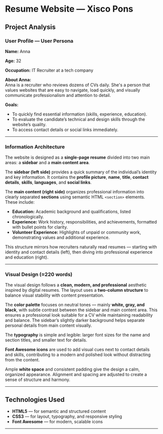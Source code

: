 # Resume Website — Xisco Pons

## Project Analysis

### User Profile — User Persona

**Name:** Anna 

**Age:** 32  

**Occupation:** IT Recruiter at a tech company  

**About Anna:**  
Anna is a recruiter who reviews dozens of CVs daily. She's a person that values websites that are easy to navigate, load quickly, and visually communicate professionalism and attention to detail.  

**Goals:**  
- To quickly find essential information (skills, experience, education).  
- To evaluate the candidate’s technical and design skills through the website’s quality.  
- To access contact details or social links immediately.  
---

### Information Architecture

The website is designed as a **single-page resume** divided into two main areas: a **sidebar** and a **main content area**.

The **sidebar (left side)** provides a quick summary of the individual’s identity and key information. It contains the **profile picture**, **name**, **title**, **contact details**, **skills**, **languages**, and **social links**.

The **main content (right side)** organizes professional information into clearly separated **sections** using semantic HTML `<section>` elements. These include:  

- **Education:** Academic background and qualifications, listed chronologically.  
- **Experience:** Work history, responsibilities, and achievements, formatted with bullet points for clarity.  
- **Volunteer Experience:** Highlights of unpaid or community work, demonstrating values and additional experience.  

This structure mirrors how recruiters naturally read resumes — starting with identity and contact details (left), then diving into professional experience and education (right).

---

### Visual Design (≈220 words)

The visual design follows a **clean, modern, and professional** aesthetic inspired by digital resumes. The layout uses a **two-column structure** to balance visual stability with content presentation.  

The **color palette** focuses on neutral tones — mainly **white, gray, and black**, with subtle contrast between the sidebar and main content area. This ensures a professional look suitable for a CV while maintaining readability and balance. The sidebar’s slightly darker background helps separate personal details from main content visually.  

The **typography** is simple and legible: larger font sizes for the name and section titles, and smaller text for details.

**Font Awesome icons** are used to add visual cues next to contact details and skills, contributing to a modern and polished look without distracting from the content.  

Ample **white space** and consistent padding give the design a calm, organized appearance. Alignment and spacing are adjusted to create a sense of structure and harmony.  

---

## Technologies Used

- **HTML5** — for semantic and structured content  
- **CSS3** — for layout, typography, and responsive styling  
- **Font Awesome** — for modern, scalable icons  

---
